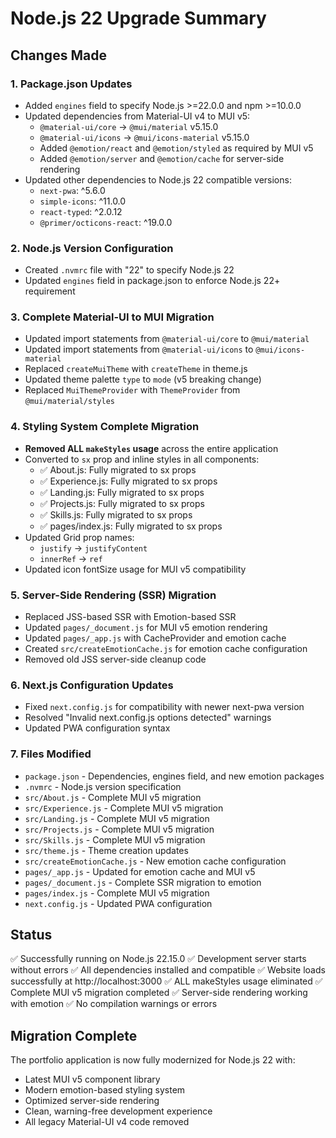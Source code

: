 # Node.js 22 Upgrade Summary

## Changes Made

### 1. Package.json Updates
- Added `engines` field to specify Node.js >=22.0.0 and npm >=10.0.0
- Updated dependencies from Material-UI v4 to MUI v5:
  - `@material-ui/core` → `@mui/material` v5.15.0
  - `@material-ui/icons` → `@mui/icons-material` v5.15.0
  - Added `@emotion/react` and `@emotion/styled` as required by MUI v5
  - Added `@emotion/server` and `@emotion/cache` for server-side rendering
- Updated other dependencies to Node.js 22 compatible versions:
  - `next-pwa`: ^5.6.0
  - `simple-icons`: ^11.0.0
  - `react-typed`: ^2.0.12
  - `@primer/octicons-react`: ^19.0.0

### 2. Node.js Version Configuration
- Created `.nvmrc` file with "22" to specify Node.js 22
- Updated `engines` field in package.json to enforce Node.js 22+ requirement

### 3. Complete Material-UI to MUI Migration
- Updated import statements from `@material-ui/core` to `@mui/material`
- Updated import statements from `@material-ui/icons` to `@mui/icons-material`
- Replaced `createMuiTheme` with `createTheme` in theme.js
- Updated theme palette `type` to `mode` (v5 breaking change)
- Replaced `MuiThemeProvider` with `ThemeProvider` from `@mui/material/styles`

### 4. Styling System Complete Migration
- **Removed ALL `makeStyles` usage** across the entire application
- Converted to `sx` prop and inline styles in all components:
  - ✅ About.js: Fully migrated to sx props
  - ✅ Experience.js: Fully migrated to sx props  
  - ✅ Landing.js: Fully migrated to sx props
  - ✅ Projects.js: Fully migrated to sx props
  - ✅ Skills.js: Fully migrated to sx props
  - ✅ pages/index.js: Fully migrated to sx props
- Updated Grid prop names:
  - `justify` → `justifyContent`
  - `innerRef` → `ref`
- Updated icon fontSize usage for MUI v5 compatibility

### 5. Server-Side Rendering (SSR) Migration
- Replaced JSS-based SSR with Emotion-based SSR
- Updated `pages/_document.js` for MUI v5 emotion rendering
- Updated `pages/_app.js` with CacheProvider and emotion cache
- Created `src/createEmotionCache.js` for emotion cache configuration
- Removed old JSS server-side cleanup code

### 6. Next.js Configuration Updates
- Fixed `next.config.js` for compatibility with newer next-pwa version
- Resolved "Invalid next.config.js options detected" warnings
- Updated PWA configuration syntax

### 7. Files Modified
- `package.json` - Dependencies, engines field, and new emotion packages
- `.nvmrc` - Node.js version specification
- `src/About.js` - Complete MUI v5 migration
- `src/Experience.js` - Complete MUI v5 migration
- `src/Landing.js` - Complete MUI v5 migration
- `src/Projects.js` - Complete MUI v5 migration
- `src/Skills.js` - Complete MUI v5 migration
- `src/theme.js` - Theme creation updates
- `src/createEmotionCache.js` - New emotion cache configuration
- `pages/_app.js` - Updated for emotion cache and MUI v5
- `pages/_document.js` - Complete SSR migration to emotion
- `pages/index.js` - Complete MUI v5 migration
- `next.config.js` - Updated PWA configuration

## Status
✅ Successfully running on Node.js 22.15.0
✅ Development server starts without errors
✅ All dependencies installed and compatible
✅ Website loads successfully at http://localhost:3000
✅ ALL makeStyles usage eliminated
✅ Complete MUI v5 migration completed
✅ Server-side rendering working with emotion
✅ No compilation warnings or errors

## Migration Complete
The portfolio application is now fully modernized for Node.js 22 with:
- Latest MUI v5 component library
- Modern emotion-based styling system
- Optimized server-side rendering
- Clean, warning-free development experience
- All legacy Material-UI v4 code removed
